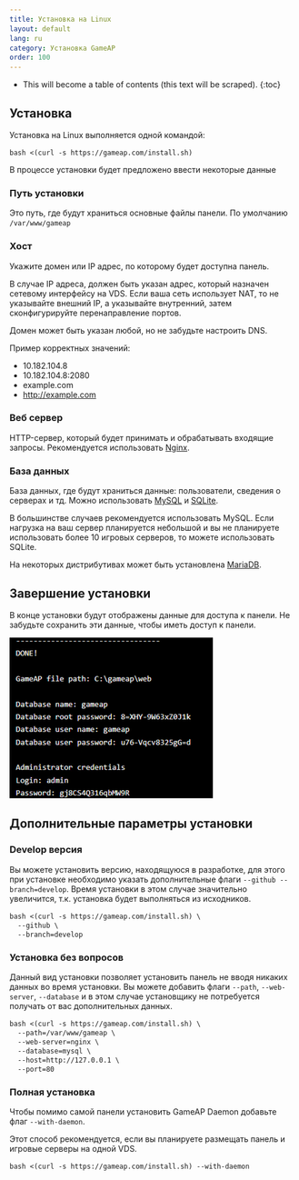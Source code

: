 ```yaml
---
title: Установка на Linux
layout: default
lang: ru
category: Установка GameAP
order: 100
---
```


* This will become a table of contents (this text will be scraped).
{:toc}


## Установка

Установка на Linux выполняется одной командой:
```shell
bash <(curl -s https://gameap.com/install.sh)
```

В процессе установки будет предложено ввести некоторые данные

### Путь установки

Это путь, где будут храниться основные файлы панели.
По умолчанию `/var/www/gameap`

### Хост

Укажите домен или IP адрес, по которому будет доступна панель.

В случае IP адреса, должен быть указан адрес, который назначен сетевому интерфейсу на VDS.
Если ваша сеть использует NAT, то не указывайте внешний IP, 
а указывайте внутренний, затем сконфигурируйте перенаправление портов.

Домен может быть указан любой, но не забудьте настроить DNS.

Пример корректных значений:
* 10.182.104.8
* 10.182.104.8:2080
* example.com
* http://example.com

### Веб сервер

HTTP-сервер, который будет принимать и обрабатывать входящие запросы.
Рекомендуется использовать [Nginx](https://www.nginx.com/).

### База данных

База данных, где будут храниться данные: пользователи, сведения о серверах и тд.
Можно использовать [MySQL](https://www.mysql.com/) и [SQLite](https://www.sqlite.org/).

В большинстве случаев рекомендуется использовать MySQL.
Если нагрузка на ваш сервер планируется небольшой и вы не планируете использовать более 10 игровых серверов,
то можете использовать SQLite.

На некоторых дистрибутивах может быть установлена [MariaDB](https://mariadb.org/).

## Завершение установки

В конце установки будут отображены данные для доступа к панели.
Не забудьте сохранить эти данные, чтобы иметь доступ к панели.

![](/images/en/gameapctl/gameap_finished_installation.png)

## Дополнительные параметры установки

### Develop версия

Вы можете установить версию, находящуюся в разработке, для этого при установке необходимо
указать дополнительные флаги `--github --branch=develop`.
Время установки в этом случае значительно увеличится, т.к. установка
будет выполняться из исходников.

```shell
bash <(curl -s https://gameap.com/install.sh) \
  --github \
  --branch=develop
```

### Установка без вопросов

Данный вид установки позволяет установить панель не вводя никаких данных во время установки.
Вы можете добавить флаги `--path`, `--web-server`, `--database` и в этом случае
установщику не потребуется получать от вас дополнительных данных.

```shell
bash <(curl -s https://gameap.com/install.sh) \
  --path=/var/www/gameap \
  --web-server=nginx \
  --database=mysql \
  --host=http://127.0.0.1 \
  --port=80
```

### Полная установка

Чтобы помимо самой панели установить GameAP Daemon добавьте флаг `--with-daemon`.

Этот способ рекомендуется, если вы планируете размещать панель и игровые серверы на одной VDS.

```Shell
bash <(curl -s https://gameap.com/install.sh) --with-daemon
  ```